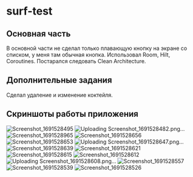 
# surf-test

## Основная часть

В основной части не сделал только плавающую кнопку на экране со списком, у меня там обычная кнопка.  Использовал Room, Hilt, Coroutines. Постарался следовать Clean Architecture.

## Дополнительные задания 

Сделал удаление и изменение коктейля.

## Скриншоты работы приложения 

![Screenshot_1691528495](https://github.com/apatia02/surf-test/assets/79794866/26b80d0a-0852-4432-a1c8-8bd3bf1ab6b4)
![Uploading Screenshot_1691528482.png…]()
![Screenshot_1691528965](https://github.com/apatia02/surf-test/assets/79794866/cc029baa-16d0-4467-83a8-171f37fc8f7d)
![Screenshot_1691528656](https://github.com/apatia02/surf-test/assets/79794866/a8022100-50a6-4f6b-99df-a74b48423960)
![Screenshot_1691528653](https://github.com/apatia02/surf-test/assets/79794866/97366299-c785-4ee2-a891-452f200365dc)
![Uploading Screenshot_1691528647.png…]()
![Screenshot_1691528639](https://github.com/apatia02/surf-test/assets/79794866/67cbfc2b-3dbb-4c38-9d6a-b8ca87c0023c)
![Screenshot_1691528621](https://github.com/apatia02/surf-test/assets/79794866/b19b1369-dcab-4f4a-a2f3-4e625ffb5c32)
![Screenshot_1691528615](https://github.com/apatia02/surf-test/assets/79794866/12eee619-03c3-49ec-a4e8-6adba47fe07e)
![Screenshot_1691528612](https://github.com/apatia02/surf-test/assets/79794866/d93078bc-c584-46f3-b5e9-d5c7fd58a95e)
![Uploading Screenshot_1691528608.png…]()
![Screenshot_1691528557](https://github.com/apatia02/surf-test/assets/79794866/62a78f98-4558-40c2-b610-8329667cf0a7)
![Screenshot_1691528539](https://github.com/apatia02/surf-test/assets/79794866/fcd243da-e840-415a-be3b-baab7265921b)
![Screenshot_1691528526](https://github.com/apatia02/surf-test/assets/79794866/395fcaf4-259e-4fc6-8328-98aad41dc346)
